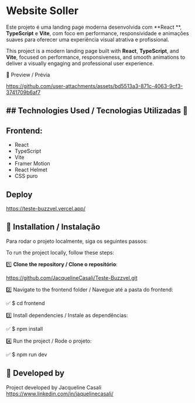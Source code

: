 # Website Soller

Este projeto é uma landing page moderna desenvolvida com **React **, **TypeScript** e **Vite**, com foco em performance, responsividade e animações suaves para oferecer uma experiência visual atrativa e profissional.

This project is a modern landing page built with **React**, **TypeScript**, and **Vite**, focused on performance, responsiveness, and smooth animations to deliver a visually engaging and professional user experience.


🎥 Preview / Prévia
<!-- <video controls> <source src="/image/VideoProjeto.mp4" type="video/mp4" /> </video> -->


https://github.com/user-attachments/assets/bd5513a3-871c-4063-9cf3-3741709b6af7


## ## Technologies Used / Tecnologias Utilizadas 🚀

## Frontend:

- React
- TypeScript
- Vite
- Framer Motion 
- React Helmet 
- CSS puro

## Deploy

https://teste-buzzvel.vercel.app/

## 📌 Installation / Instalação

Para rodar o projeto localmente, siga os seguintes passos:

To run the project locally, follow these steps:


1️⃣ **Clone the repository / Clone o repositório**:

https://github.com/JacquelineCasali/Teste-Buzzvel.git

2️⃣ Navigate to the frontend folder / Navegue até a pasta do frontend:

✅ $ cd frontend

3️⃣ Install dependencies / Instale as dependências:

✅ $ npm install

4️⃣ Run the project / Rode o projeto:

✅ $ npm run dev





## 📝 Developed  by

Project developed by Jacqueline Casali
</br>
https://www.linkedin.com/in/jaquelinecasali/



